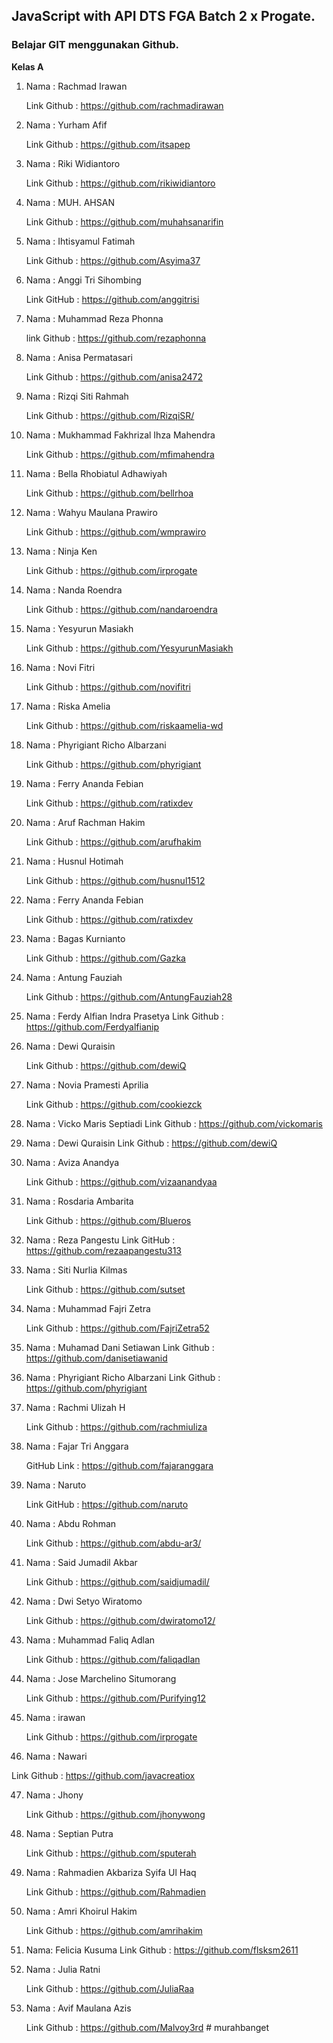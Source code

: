 ## JavaScript with API DTS FGA Batch 2 x Progate.

<h3>Belajar GIT menggunakan Github.</h3>

**Kelas A**

1. Nama : Rachmad Irawan

   Link Github : https://github.com/rachmadirawan

2. Nama : Yurham Afif

   Link Github : https://github.com/itsapep

3. Nama : Riki Widiantoro

   Link Github : https://github.com/rikiwidiantoro

4. Nama : MUH. AHSAN

   Link Github : https://github.com/muhahsanarifin

5. Nama : Ihtisyamul Fatimah

   Link Github : https://github.com/Asyima37

6. Nama : Anggi Tri Sihombing

   Link GitHub : https://github.com/anggitrisi

7. Nama : Muhammad Reza Phonna

   link Github : https://github.com/rezaphonna

8. Nama : Anisa Permatasari

   Link Github : https://github.com/anisa2472

9. Nama : Rizqi Siti Rahmah

   Link Github : https://github.com/RizqiSR/

10. Nama : Mukhammad Fakhrizal Ihza Mahendra

    Link Github : https://github.com/mfimahendra

11. Nama : Bella Rhobiatul Adhawiyah

    Link Github : https://github.com/bellrhoa

12. Nama : Wahyu Maulana Prawiro

    Link Github : https://github.com/wmprawiro

13. Nama : Ninja Ken

    Link Github : https://github.com/irprogate

14. Nama : Nanda Roendra

    Link Github : https://github.com/nandaroendra

15. Nama : Yesyurun Masiakh

    Link Github : https://github.com/YesyurunMasiakh

16. Nama : Novi Fitri

    Link Github : https://github.com/novifitri

17. Nama : Riska Amelia

    Link Github : https://github.com/riskaamelia-wd

18. Nama : Phyrigiant Richo Albarzani

    Link Github : https://github.com/phyrigiant

19. Nama : Ferry Ananda Febian

    Link Github : https://github.com/ratixdev

20. Nama : Aruf Rachman Hakim

    Link Github : https://github.com/arufhakim

21. Nama : Husnul Hotimah

    Link Github : https://github.com/husnul1512

22. Nama : Ferry Ananda Febian

    Link Github : https://github.com/ratixdev

23. Nama : Bagas Kurnianto

    Link Github : https://github.com/Gazka

24. Nama : Antung Fauziah

    Link Github : https://github.com/AntungFauziah28

25. Nama : Ferdy Alfian Indra Prasetya
    Link Github : https://github.com/Ferdyalfianip

26. Nama : Dewi Quraisin

    Link Github : https://github.com/dewiQ

27. Nama : Novia Pramesti Aprilia

    Link Github : https://github.com/cookiezck

28. Nama : Vicko Maris Septiadi
    Link Github : https://github.com/vickomaris

29. Nama : Dewi Quraisin
    Link Github : https://github.com/dewiQ

30. Nama : Aviza Anandya

    Link Github : https://github.com/vizaanandyaa

31. Nama : Rosdaria Ambarita

    Link Github : https://github.com/Blueros

32. Nama : Reza Pangestu
    Link GitHub : https://github.com/rezaapangestu313
33. Nama : Siti Nurlia Kilmas

    Link Github : https://github.com/sutset

34. Nama : Muhammad Fajri Zetra

    Link Github : https://github.com/FajriZetra52

35. Nama : Muhamad Dani Setiawan
    Link Github : https://github.com/danisetiawanid
36. Nama : Phyrigiant Richo Albarzani
    Link Github : https://github.com/phyrigiant

37. Nama : Rachmi Ulizah H

    Link Github : https://github.com/rachmiuliza

38. Nama : Fajar Tri Anggara

    GitHub Link : https://github.com/fajaranggara

39. Nama : Naruto

    Link GitHub : https://github.com/naruto

40. Nama : Abdu Rohman

    Link Github : https://github.com/abdu-ar3/

41. Nama : Said Jumadil Akbar

    Link Github : https://github.com/saidjumadil/

42. Nama : Dwi Setyo Wiratomo

    Link Github : https://github.com/dwiratomo12/

43. Nama : Muhammad Faliq Adlan

    Link Github : https://github.com/faliqadlan

44. Nama : Jose Marchelino Situmorang

    Link Github : https://github.com/Purifying12

45. Nama : irawan

    Link Github : https://github.com/irprogate

46. Nama : Nawari

Link Github : https://github.com/javacreatiox

47. Nama : Jhony

    Link Github : https://github.com/jhonywong


48. Nama : Septian Putra

    Link Github : https://github.com/sputerah

49. Nama : Rahmadien Akbariza Syifa Ul Haq

    Link Github : https://github.com/Rahmadien


50. Nama : Amri Khoirul Hakim

    Link Github : https://github.com/amrihakim


51. Nama: Felicia Kusuma
    Link Github : https://github.com/flsksm2611

52. Nama : Julia Ratni

    Link Github : https://github.com/JuliaRaa

53. Nama : Avif Maulana Azis

    Link Github : https://github.com/Malvoy3rd
#   m u r a h b a n g e t  
 